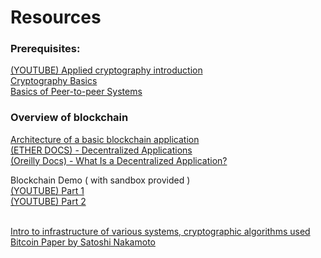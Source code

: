 <h1>Resources</h1>

<h3> Prerequisites: </h3>
<a href = "https://www.youtube.com/watch?v=3rmCGsCYJF8">
  (YOUTUBE) Applied cryptography introduction
</a>
</br>
<a href = "https://modex.tech/cryptography-101/">
  Cryptography Basics 
</a>
</br>
<a href = "https://www.cl.cam.ac.uk/teaching/2003/AdvSysTop/grid-p2p-paper.pdf">
  Basics of Peer-to-peer Systems
</a>
<br>

<h3> Overview of blockchain </h3>
  <a href = "https://www.preethikasireddy.com/post/the-architecture-of-a-web-3-0-application">
    Architecture of a basic blockchain application
  </a>
  </br>
  <a href = "https://ethereum.org/en/dapps/#what-are-dapps">
    (ETHER DOCS) - Decentralized Applications
  </a>
  </br>
  <a href = "https://www.oreilly.com/library/view/decentralized-applications/9781491924532/ch01.htmls">
    (Oreilly Docs) - What Is a Decentralized Application?
  </a>
  <p> Blockchain Demo ( with sandbox provided ) 
  </br>
  <a href = "https://www.youtube.com/watch?v=_160oMzblY8">
    (YOUTUBE) Part 1 
  </a>
  </br>
  <a href = "https://www.youtube.com/watch?v=xIDL_akeras">
    (YOUTUBE) Part 2 
  </a>
  </p>
  </br>
  <a href = "https://iopscience.iop.org/article/10.1088/1742-6596/1168/3/032077/pdf">
    Intro to infrastructure of various systems, cryptographic algorithms used
  </a>
  </br>
<a href = "https://bitcoin.org/bitcoin.pdf">
  Bitcoin Paper by Satoshi Nakamoto
</a>
</br>
